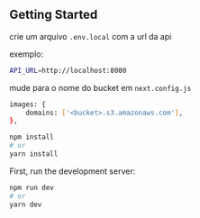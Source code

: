 ## Getting Started

crie um arquivo ```.env.local```
com a url da api

exemplo:
```bash
API_URL=http://localhost:8000
```

mude <bucket> para o nome do bucket em ```next.config.js```
```bash
images: {
    domains: ['<bucket>.s3.amazonaws.com'],
},
```

```bash
npm install
# or
yarn install
```

First, run the development server:

```bash
npm run dev
# or
yarn dev
```
